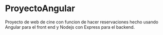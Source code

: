 # ProyectoAngular
Proyecto de web de cine con funcion de hacer reservaciones hecho usando Angular para el front end y Nodejs con Express para el backend.

